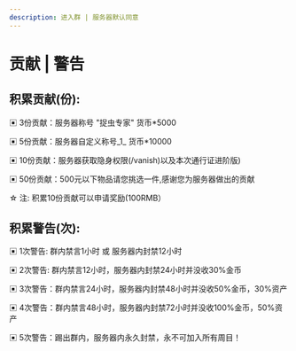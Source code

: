 ```yaml
---
description: 进入群 | 服务器默认同意
---
```


# 贡献 | 警告

## 积累贡献(份):

▣ 3份贡献：服务器称号 "捉虫专家" 货币\*5000

▣ 5份贡献：服务器自定义称号_1_ 货币\*10000

▣ 10份贡献：服务器获取隐身权限(/vanish)以及本次通行证进阶版)

▣ 50份贡献：500元以下物品请您挑选一件,感谢您为服务器做出的贡献

☆ 注: 积累10份贡献可以申请奖励(100RMB）



## 积累警告(次):

▣ 1次警告: 群内禁言1小时 或 服务器内封禁12小时

▣ 2次警告: 群内禁言12小时，服务器内封禁24小时并没收30%金币

▣ 3次警告：群内禁言24小时，服务器内封禁48小时并没收50%金币，30%资产

▣ 4次警告：群内禁言48小时，服务器内封禁72小时并没收100%金币，50%资产

▣ 5次警告：踢出群内，服务器内永久封禁，永不可加入所有周目！
